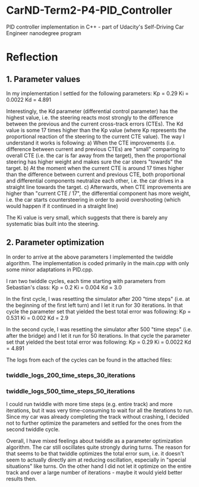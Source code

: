 # CarND-Term2-P4-PID_Controller
PID controller implementation in C++ - part of Udacity's Self-Driving Car Engineer nanodegree program

# Reflection

## 1. Parameter values

In my implementation I settled for the following parameters:
Kp = 0.29
Ki = 0.0022
Kd = 4.891

Interestingly, the Kd parameter (differential control parameter) has the highest value, i.e. the steering reacts most strongly to the difference between the previous and the current cross-track errors (CTEs). The Kd value is some 17 times higher than the Kp value (where Kp represents the proportional reaction of the steering to the current CTE value). The way I understand it works is following:
a) When the CTE improvements (i.e. difference between current and previous CTEs) are "small" comparing to overall CTE (i.e. the car is far away from the target), then the proportional steering has higher weight and makes sure the car steers "towards" the target.
b) At the moment when the current CTE is around 17 times higher than the difference between current and previous CTE, both proportional and differential components neutralize each other, i.e. the car drives in a straight line towards the target.
c) Afterwards, when CTE improvements are higher than "current CTE / 17", the differential component has more weight, i.e. the car starts countersteering in order to avoid overshooting (which would happen if it continued in a straight line)

The Ki value is very small, which suggests that there is barely any systematic bias built into the steering.

## 2. Parameter optimization

In order to arrive at the above parameters I implemented the twiddle algorithm. The implementation is coded primarily in the main.cpp with only some minor adaptations in PID.cpp.

I ran two twiddle cycles, each time starting with parameters from Sebastian's class:
Kp = 0.2
Ki = 0.004
Kd = 3.0

In the first cycle, I was resetting the simulator after 200 "time steps" (i.e. at the beginning of the first left turn) and I let it run for 30 iterations. In that cycle the parameter set that yielded the best total error was following:
Kp = 0.531
Ki = 0.002
Kd = 2.9

In the second cycle, I was resetting the simulator after 500 "time steps" (i.e. after the bridge) and I let it run for 50 iterations. In that cycle the parameter set that yielded the best total error was following:
Kp = 0.29
Ki = 0.0022
Kd = 4.891

The logs from each of the cycles can be found in the attached files:
### twiddle_logs_200_time_steps_30_iterations
### twiddle_logs_500_time_steps_50_iterations

I could run twiddle with more time steps (e.g. entire track) and more iterations, but it was very time-consuming to wait for all the iterations to run. Since my car was already completing the track without crashing, I decided not to further optimize the parameters and settled for the ones from the second twiddle cycle.

Overall, I have mixed feelings about twiddle as a parameter optimization algorithm. The car still oscillates quite strongly during turns. The reason for that seems to be that twiddle optimizes the total error sum, i.e. it doesn't seem to actually directly aim at reducing oscillation, especially in "special situations" like turns. On the other hand I did not let it optimize on the entire track and over a large number of iterations - maybe it would yield better results then.
